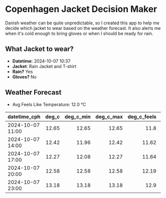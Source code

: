 
# Copenhagen Jacket Decision Maker

Danish weather can be quite unpredictable, so I created this app to help me decide which jacket to wear based on the weather forecast. 
It also alerts me when it's cold enough to bring gloves or when I should be ready for rain.

## What Jacket to wear?

- **Datetime**: 2024-10-07 10:37
- **Jacket**: Rain Jacket and T-shirt
- **Rain?** Yes
- **Gloves?** No

## Weather Forecast
- Avg Feels Like Temperature: 12.0 °C

| datetime_cph     |   deg_c |   deg_c_min |   deg_c_max |   deg_c_feels | weather   | wind   | rain   |
|:-----------------|--------:|------------:|------------:|--------------:|:----------|:-------|:-------|
| 2024-10-07 11:00 |   12.65 |       12.65 |       12.65 |         11.8  | Clouds    | High   | None   |
| 2024-10-07 14:00 |   12.42 |       11.96 |       12.42 |         11.62 | Rain      | High   | Low    |
| 2024-10-07 17:00 |   12.27 |       12.08 |       12.27 |         11.64 | Rain      | Medium | Low    |
| 2024-10-07 20:00 |   12.58 |       12.58 |       12.58 |         12.19 | Rain      | Low    | Low    |
| 2024-10-07 23:00 |   13.18 |       13.18 |       13.18 |         12.9  | Rain      | Low    | Low    |
        